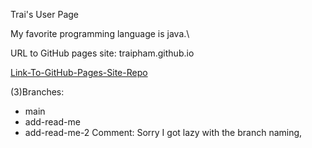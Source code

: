 Trai's User Page

My favorite programming language is java.\

URL to GitHub pages site: traipham.github.io

[Link-To-GitHub-Pages-Site-Repo](https://github.com/traipham/traipham.github.io)

(3)Branches:
- main
- add-read-me
- add-read-me-2
Comment: Sorry I got lazy with the branch naming,

